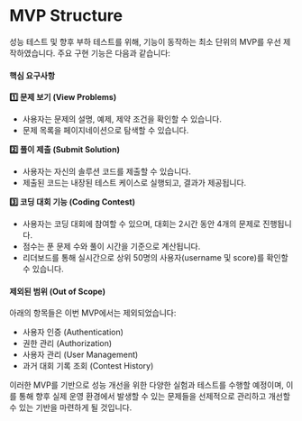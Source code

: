 # MVP Structure

성능 테스트 및 향후 부하 테스트를 위해, 기능이 동작하는 최소 단위의 MVP를 우선 제작하였습니다. 주요 구현 기능은 다음과 같습니다:

#### 핵심 요구사항

**1️⃣ 문제 보기 (View Problems)**

* 사용자는 문제의 설명, 예제, 제약 조건을 확인할 수 있습니다.
* 문제 목록을 페이지네이션으로 탐색할 수 있습니다.

**2️⃣ 풀이 제출 (Submit Solution)**

* 사용자는 자신의 솔루션 코드를 제출할 수 있습니다.
* 제출된 코드는 내장된 테스트 케이스로 실행되고, 결과가 제공됩니다.

**3️⃣ 코딩 대회 기능 (Coding Contest)**

* 사용자는 코딩 대회에 참여할 수 있으며, 대회는 2시간 동안 4개의 문제로 진행됩니다.
* 점수는 푼 문제 수와 풀이 시간을 기준으로 계산됩니다.
* 리더보드를 통해 실시간으로 상위 50명의 사용자(username 및 score)를 확인할 수 있습니다.

#### 제외된 범위 (Out of Scope)

아래의 항목들은 이번 MVP에서는 제외되었습니다:

* 사용자 인증 (Authentication)
* 권한 관리 (Authorization)
* 사용자 관리 (User Management)
* 과거 대회 기록 조회 (Contest History)

이러한 MVP를 기반으로 성능 개선을 위한 다양한 실험과 테스트를 수행할 예정이며, 이를 통해 향후 실제 운영 환경에서 발생할 수 있는 문제들을 선제적으로 관리하고 개선할 수 있는 기반을 마련하게 될 것입니다.



